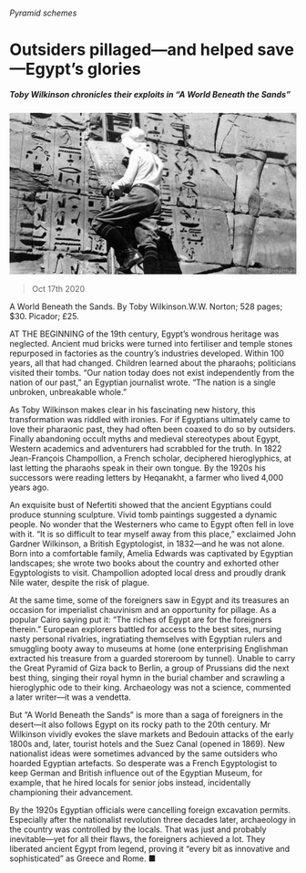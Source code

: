 ###### Pyramid schemes

# Outsiders pillaged—and helped save—Egypt’s glories 

##### Toby Wilkinson chronicles their exploits in “A World Beneath the Sands” 

![image](images/20201017_BKP502.jpg) 

> Oct 17th 2020 


A World Beneath the Sands. By Toby Wilkinson.W.W. Norton; 528 pages; $30. Picador; £25.


AT THE BEGINNING of the 19th century, Egypt’s wondrous heritage was neglected. Ancient mud bricks were turned into fertiliser and temple stones repurposed in factories as the country’s industries developed. Within 100 years, all that had changed. Children learned about the pharaohs; politicians visited their tombs. “Our nation today does not exist independently from the nation of our past,” an Egyptian journalist wrote. “The nation is a single unbroken, unbreakable whole.”



As Toby Wilkinson makes clear in his fascinating new history, this transformation was riddled with ironies. For if Egyptians ultimately came to love their pharaonic past, they had often been coaxed to do so by outsiders. Finally abandoning occult myths and medieval stereotypes about Egypt, Western academics and adventurers had scrabbled for the truth. In 1822 Jean-François Champollion, a French scholar, deciphered hieroglyphics, at last letting the pharaohs speak in their own tongue. By the 1920s his successors were reading letters by Heqanakht, a farmer who lived 4,000 years ago.


An exquisite bust of Nefertiti showed that the ancient Egyptians could produce stunning sculpture. Vivid tomb paintings suggested a dynamic people. No wonder that the Westerners who came to Egypt often fell in love with it. “It is so difficult to tear myself away from this place,” exclaimed John Gardner Wilkinson, a British Egyptologist, in 1832—and he was not alone. Born into a comfortable family, Amelia Edwards was captivated by Egyptian landscapes; she wrote two books about the country and exhorted other Egyptologists to visit. Champollion adopted local dress and proudly drank Nile water, despite the risk of plague.


At the same time, some of the foreigners saw in Egypt and its treasures an occasion for imperialist chauvinism and an opportunity for pillage. As a popular Cairo saying put it: “The riches of Egypt are for the foreigners therein.” European explorers battled for access to the best sites, nursing nasty personal rivalries, ingratiating themselves with Egyptian rulers and smuggling booty away to museums at home (one enterprising Englishman extracted his treasure from a guarded storeroom by tunnel). Unable to carry the Great Pyramid of Giza back to Berlin, a group of Prussians did the next best thing, singing their royal hymn in the burial chamber and scrawling a hieroglyphic ode to their king. Archaeology was not a science, commented a later writer—it was a vendetta.


But “A World Beneath the Sands” is more than a saga of foreigners in the desert—it also follows Egypt on its rocky path to the 20th century. Mr Wilkinson vividly evokes the slave markets and Bedouin attacks of the early 1800s and, later, tourist hotels and the Suez Canal (opened in 1869). New nationalist ideas were sometimes advanced by the same outsiders who hoarded Egyptian artefacts. So desperate was a French Egyptologist to keep German and British influence out of the Egyptian Museum, for example, that he hired locals for senior jobs instead, incidentally championing their advancement.


By the 1920s Egyptian officials were cancelling foreign excavation permits. Especially after the nationalist revolution three decades later, archaeology in the country was controlled by the locals. That was just and probably inevitable—yet for all their flaws, the foreigners achieved a lot. They liberated ancient Egypt from legend, proving it “every bit as innovative and sophisticated” as Greece and Rome. ■

